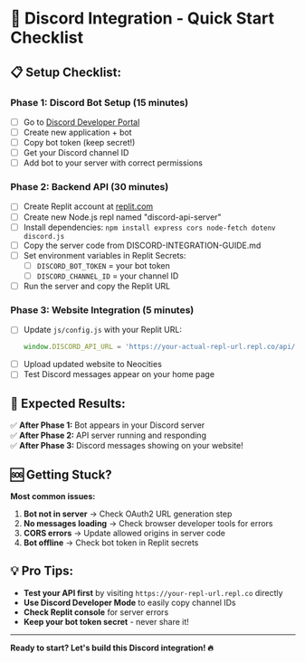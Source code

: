 # 🚀 Discord Integration - Quick Start Checklist

## 📋 **Setup Checklist:**

### **Phase 1: Discord Bot Setup (15 minutes)**
- [ ] Go to [Discord Developer Portal](https://discord.com/developers/applications)
- [ ] Create new application + bot
- [ ] Copy bot token (keep secret!)
- [ ] Get your Discord channel ID
- [ ] Add bot to your server with correct permissions

### **Phase 2: Backend API (30 minutes)**
- [ ] Create Replit account at [replit.com](https://replit.com)
- [ ] Create new Node.js repl named "discord-api-server"
- [ ] Install dependencies: `npm install express cors node-fetch dotenv discord.js`
- [ ] Copy the server code from DISCORD-INTEGRATION-GUIDE.md
- [ ] Set environment variables in Replit Secrets:
  - [ ] `DISCORD_BOT_TOKEN` = your bot token
  - [ ] `DISCORD_CHANNEL_ID` = your channel ID
- [ ] Run the server and copy the Replit URL

### **Phase 3: Website Integration (5 minutes)**
- [ ] Update `js/config.js` with your Replit URL:
  ```javascript
  window.DISCORD_API_URL = 'https://your-actual-repl-url.repl.co/api/messages';
  ```
- [ ] Upload updated website to Neocities
- [ ] Test Discord messages appear on your home page

## 🎯 **Expected Results:**

✅ **After Phase 1:** Bot appears in your Discord server  
✅ **After Phase 2:** API server running and responding  
✅ **After Phase 3:** Discord messages showing on your website!  

## 🆘 **Getting Stuck?**

**Most common issues:**
1. **Bot not in server** → Check OAuth2 URL generation step
2. **No messages loading** → Check browser developer tools for errors
3. **CORS errors** → Update allowed origins in server code
4. **Bot offline** → Check bot token in Replit secrets

## 💡 **Pro Tips:**

- **Test your API first** by visiting `https://your-repl-url.repl.co` directly
- **Use Discord Developer Mode** to easily copy channel IDs
- **Check Replit console** for server errors
- **Keep your bot token secret** - never share it!

---
**Ready to start? Let's build this Discord integration! 🔥**
